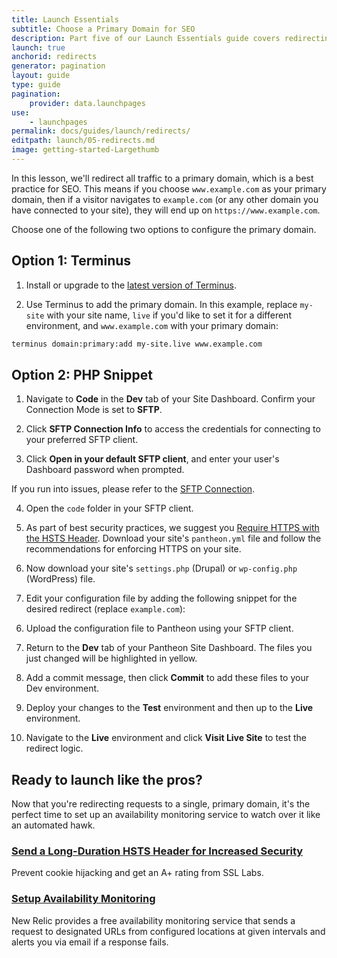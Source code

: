 ```yaml
---
title: Launch Essentials
subtitle: Choose a Primary Domain for SEO
description: Part five of our Launch Essentials guide covers redirecting users to the proper domains and paths.
launch: true
anchorid: redirects
generator: pagination
layout: guide
type: guide
pagination:
    provider: data.launchpages
use:
    - launchpages
permalink: docs/guides/launch/redirects/
editpath: launch/05-redirects.md
image: getting-started-Largethumb
---
```


In this lesson, we'll redirect all traffic to a primary domain, which is a best practice for SEO. This means if you choose `www.example.com` as your primary domain, then if a visitor navigates to `example.com` (or any other domain you have connected to your site), they will end up on `https://www.example.com`.

Choose one of the following two options to configure the primary domain.

## Option 1: Terminus

1. Install or upgrade to the [latest version of Terminus](/terminus/install).

2. Use Terminus to add the primary domain. In this example, replace `my-site` with your site name, `live` if you'd like to set it for a different environment, and `www.example.com` with your primary domain:

```bash
terminus domain:primary:add my-site.live www.example.com
```

## Option 2: PHP Snippet

1. Navigate to **<span class="glyphicons glyphicons-embed-close"></span> Code** in the **<span class="glyphicons glyphicons-wrench"></span> Dev** tab of your Site Dashboard. Confirm your Connection Mode is set to **SFTP**.

2. Click **<span class="glyphicons glyphicons-info-sign"></span> SFTP Connection Info** to access the credentials for connecting to your preferred SFTP client.

3. Click **Open in your default SFTP client**, and enter your user's Dashboard password when prompted.

  If you run into issues, please refer to the [SFTP Connection](/sftp/#sftp-connection-information).

4. Open the `code` folder in your SFTP client.

5. As part of best security practices, we suggest you [Require HTTPS with the HSTS Header](/pantheon-yml/#enforce-https--hsts). Download your site's `pantheon.yml` file and follow the recommendations for enforcing HTTPS on your site.

6. Now download your site's `settings.php` (Drupal) or `wp-config.php` (WordPress) file.

7. Edit your configuration file by adding the following snippet for the desired redirect (replace `example.com`):

  <Partial file="_redirects.md" />

6. Upload the configuration file to Pantheon using your SFTP client.

7. Return to the **<span class="glyphicons glyphicons-wrench"></span> Dev** tab of your Pantheon Site Dashboard. The files you just changed will be highlighted in yellow.

8. Add a commit message, then click **Commit** to add these files to your Dev environment.

9. Deploy your changes to the **<span class="glyphicons glyphicons-equalizer"></span> Test** environment and then up to the **<span class="glyphicons glyphicons-cardio"></span> Live** environment.

10. Navigate to the **<span class="glyphicons glyphicons-cardio"></span> Live** environment and click **<span class="glyphicons glyphicons-new-window-alt"></span> Visit Live Site** to test the redirect logic.

<Accordion title="Level Up: Configure Site Monitoring Services  (Optional)" id="host-specific1" icon="graduation-cap">

## Ready to launch like the pros?
Now that you're redirecting requests to a single, primary domain, it's the perfect time to set up an availability monitoring service to watch over it like an automated hawk.

### [Send a Long-Duration HSTS Header for Increased Security](/pantheon-yml/#enforce-https--hsts)
Prevent cookie hijacking and get an A+ rating from SSL Labs.

### [Setup Availability Monitoring](/new-relic/#configure-ping-monitors-for-availability)
New Relic provides a free availability monitoring service that sends a request to designated URLs from configured locations at given intervals and alerts you via email if a response fails.

</Accordion>
